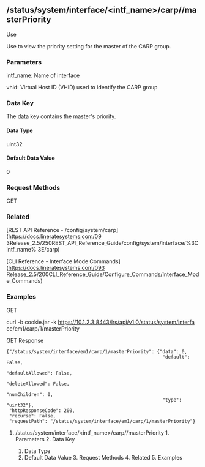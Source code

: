 ## /status/system/interface/<intf_name>/carp/<vhid>/masterPriority

Use

Use to view the priority setting for the master of the CARP group.

### Parameters

intf_name: Name of interface

vhid: Virtual Host ID (VHID) used to identify the CARP group

### Data Key

The data key contains the master's priority.

#### Data Type

uint32

#### Default Data Value

0

### Request Methods

GET

### Related

[REST API Reference - /config/system/carp](https://docs.lineratesystems.com/09
3Release_2.5/250REST_API_Reference_Guide/config/system/interface/%3Cintf_name%
3E/carp)

[CLI Reference - Interface Mode Commands](https://docs.lineratesystems.com/093
Release_2.5/200CLI_Reference_Guide/Configure_Commands/Interface_Mode_Commands)

### Examples

GET

curl -b cookie.jar -k https://10.1.2.3:8443/lrs/api/v1.0/status/system/interfa
ce/em1/carp/1/masterPriority

GET Response

    
    {"/status/system/interface/em1/carp/1/masterPriority": {"data": 0,
                                                             "default": False,
                                                             "defaultAllowed": False,
                                                             "deleteAllowed": False,
                                                             "numChildren": 0,
                                                             "type": "uint32"},
     "httpResponseCode": 200,
     "recurse": False,
     "requestPath": "/status/system/interface/em1/carp/1/masterPriority"}
    

  1. /status/system/interface/<intf_name>/carp/<vhid>/masterPriority
    1. Parameters
    2. Data Key
      1. Data Type
      2. Default Data Value
    3. Request Methods
    4. Related
    5. Examples

